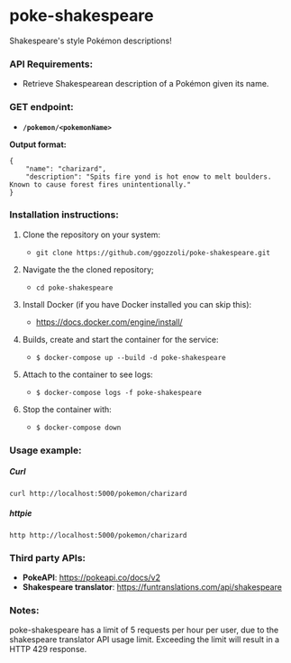 # poke-shakespeare
Shakespeare's style Pokémon descriptions!

### API Requirements:

- Retrieve Shakespearean description of a Pokémon given its name.

### **GET** endpoint: 

- **`/pokemon/<pokemonName>`**

**Output format:**
```
{
    "name": "charizard",
    "description": "Spits fire yond is hot enow to melt boulders. Known to cause forest fires unintentionally."
}
```

### Installation instructions:
1. Clone the repository on your system:
    * ```git clone https://github.com/ggozzoli/poke-shakespeare.git```
    
2. Navigate the the cloned repository;
    * ```cd poke-shakespeare```

3. Install Docker (if you have Docker installed you can skip this):
    * https://docs.docker.com/engine/install/
    
4. Builds, create and start the container for the service:
    * ```$ docker-compose up --build -d poke-shakespeare```
    
5. Attach to the container to see logs:
    * ```$ docker-compose logs -f poke-shakespeare```
    
6. Stop the container with:
    * ```$ docker-compose down```

### Usage example:
##### Curl 
```curl http://localhost:5000/pokemon/charizard```
##### httpie 
```http http://localhost:5000/pokemon/charizard```



### Third party APIs:

  - **PokeAPI**: https://pokeapi.co/docs/v2
  - **Shakespeare translator**: https://funtranslations.com/api/shakespeare

### Notes:
poke-shakespeare has a limit of 5 requests per hour per user, due to the shakespeare translator API usage limit. Exceeding the limit will result in a HTTP 429 response.
